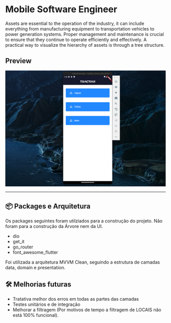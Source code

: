 # Mobile Software Engineer


Assets are essential to the operation of the industry, it can include everything from manufacturing equipment to transportation vehicles to power generation systems. Proper management and maintenance is crucial to ensure that they continue to operate efficiently and effectively. A practical way to visualize the hierarchy of assets is through a tree structure.

## Preview

[![Vídeo App](assets/images/thumbnail_previa_app.png)](assets/videos/video_previa_app_compress.mp4)


--- 
## 📦 Packages e Arquitetura
Os packages seguintes foram utilziados para a construção do projeto. Não foram para a construção da Árvore nem da UI. 
- dio
- get_it
- go_router
- font_awesome_flutter

Foi utilizada a arquitetura MVVM Clean, seguindo a estrutura de camadas data, domain e presentation. 


## 🛠️ Melhorias futuras
- Tratativa melhor dos erros em todas as partes das camadas
- Testes unitários e de integração
- Melhorar a filtragem (Por motivos de tempo a filtragem de LOCAIS não está 100% funcional).

